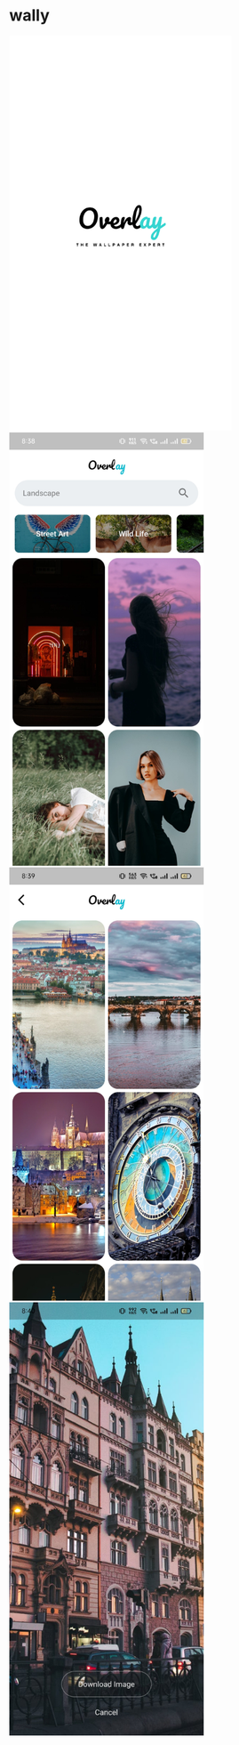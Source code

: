 # wally
 
<img width="400px" src="https://github.com/manangadwal/Overlay/blob/main/assets/1.png?raw=true">  <img width="350px" src="https://github.com/manangadwal/Overlay/blob/main/ss/o.jpg?raw=true">  <img width="350px" src="https://github.com/manangadwal/Overlay/blob/main/ss/o1.jpg?raw=true">  <img width="350px" src="https://github.com/manangadwal/Overlay/blob/main/ss/o2.jpg?raw=true">

 
   

